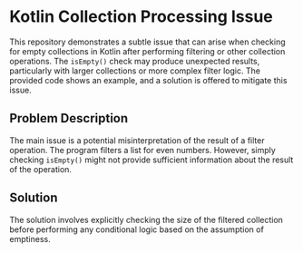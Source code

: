 # Kotlin Collection Processing Issue

This repository demonstrates a subtle issue that can arise when checking for empty collections in Kotlin after performing filtering or other collection operations. The `isEmpty()` check may produce unexpected results, particularly with larger collections or more complex filter logic. The provided code shows an example, and a solution is offered to mitigate this issue.

## Problem Description

The main issue is a potential misinterpretation of the result of a filter operation. The program filters a list for even numbers.  However, simply checking `isEmpty()` might not provide sufficient information about the result of the operation.

## Solution

The solution involves explicitly checking the size of the filtered collection before performing any conditional logic based on the assumption of emptiness.
